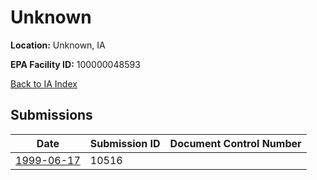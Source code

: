 # Unknown

**Location:** Unknown, IA

**EPA Facility ID:** 100000048593

[Back to IA Index](../../index.md)

## Submissions

| Date | Submission ID | Document Control Number |
|------|--------------|-------------------------|
| [1999-06-17](submissions/10516.md) | 10516 |  |
